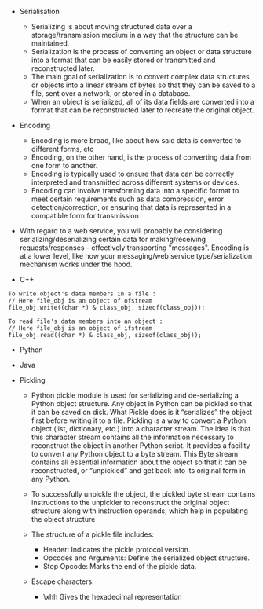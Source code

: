 * Serialisation
  * Serializing is about moving structured data over a storage/transmission medium in a way that the structure can be maintained. 
  * Serialization is the process of converting an object or data structure into a format that can be easily stored or transmitted and reconstructed later. 
  * The main goal of serialization is to convert complex data structures or objects into a linear stream of bytes so that they can be saved to a file, sent over a network, or stored in a database. 
  * When an object is serialized, all of its data fields are converted into a format that can be reconstructed later to recreate the original object.

* Encoding
  * Encoding is more broad, like about how said data is converted to different forms, etc
  * Encoding, on the other hand, is the process of converting data from one form to another.
  * Encoding is typically used to ensure that data can be correctly interpreted and transmitted across different systems or devices.
  * Encoding can involve transforming data into a specific format to meet certain requirements such as data compression, error detection/correction, or ensuring that data is represented in a compatible form for transmission

  
* With regard to a web service, you will probably be considering serializing/deserializing certain data for making/receiving requests/responses - effectively transporting "messages". 
Encoding is at a lower level, like how your messaging/web service type/serialization mechanism works under the hood.

* C++
```
To write object's data members in a file :
// Here file_obj is an object of ofstream
file_obj.write((char *) & class_obj, sizeof(class_obj));

To read file's data members into an object :
// Here file_obj is an object of ifstream
file_obj.read((char *) & class_obj, sizeof(class_obj));
```

* Python



* Java


* Pickling

  * Python pickle module is used for serializing and de-serializing a Python object structure.
    Any object in Python can be pickled so that it can be saved on disk. What Pickle does is it “serializes” the object first before writing it to a file.
    Pickling is a way to convert a Python object (list, dictionary, etc.) into a character stream.
    The idea is that this character stream contains all the information necessary to reconstruct the object in another Python script.
    It provides a facility to convert any Python object to a byte stream.
    This Byte stream contains all essential information about the object so that it can be reconstructed, or “unpickled” and get back into its original form in any Python.
  * To successfully unpickle the object, the pickled byte stream contains instructions to the unpickler to reconstruct the original object structure along with instruction operands, which help in     populating the object structure
  * The structure of a pickle file includes:
     * Header: Indicates the pickle protocol version.
     * Opcodes and Arguments: Define the serialized object structure.
     * Stop Opcode: Marks the end of the pickle data.
      
  * Escape characters:
    * \xhh	Gives the hexadecimal representation
